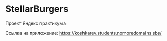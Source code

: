 # StellarBurgers
Проект Яндекс практикума

Ссылка на приложение:
https://koshkarev.students.nomoredomains.sbs/